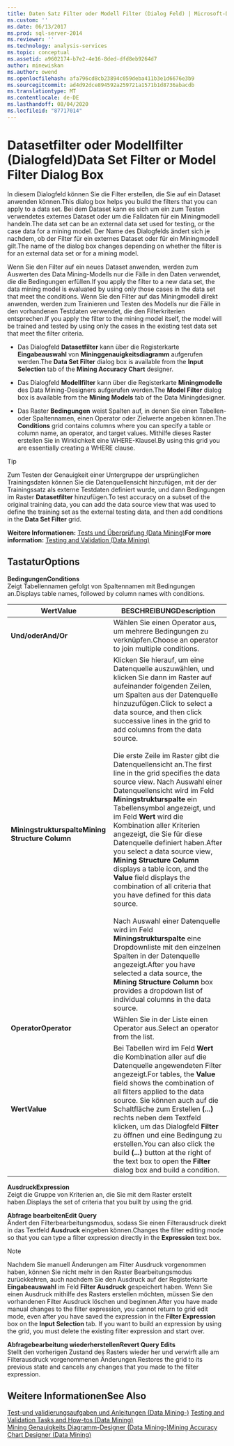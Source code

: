 ```yaml
---
title: Daten Satz Filter oder Modell Filter (Dialog Feld) | Microsoft-Dokumentation
ms.custom: ''
ms.date: 06/13/2017
ms.prod: sql-server-2014
ms.reviewer: ''
ms.technology: analysis-services
ms.topic: conceptual
ms.assetid: a9602174-b7e2-4e16-8ded-dfd8eb9264d7
author: minewiskan
ms.author: owend
ms.openlocfilehash: afa796cd8cb23894c059deba411b3e1d6676e3b9
ms.sourcegitcommit: ad4d92dce894592a259721a1571b1d8736abacdb
ms.translationtype: MT
ms.contentlocale: de-DE
ms.lasthandoff: 08/04/2020
ms.locfileid: "87717014"
---
```

# <a name="data-set-filter-or-model-filter-dialog-box"></a><span data-ttu-id="b04a7-102">Datasetfilter oder Modellfilter (Dialogfeld)</span><span class="sxs-lookup"><span data-stu-id="b04a7-102">Data Set Filter or Model Filter Dialog Box</span></span>
  <span data-ttu-id="b04a7-103">In diesem Dialogfeld können Sie die Filter erstellen, die Sie auf ein Dataset anwenden können.</span><span class="sxs-lookup"><span data-stu-id="b04a7-103">This dialog box helps you build the filters that you can apply to a data set.</span></span>  <span data-ttu-id="b04a7-104">Bei dem Dataset kann es sich um ein zum Testen verwendetes externes Dataset oder um die Falldaten für ein Miningmodell handeln.</span><span class="sxs-lookup"><span data-stu-id="b04a7-104">The data set can be an external data set used for testing, or the case data for a mining model.</span></span> <span data-ttu-id="b04a7-105">Der Name des Dialogfelds ändert sich je nachdem, ob der Filter für ein externes Dataset oder für ein Miningmodell gilt.</span><span class="sxs-lookup"><span data-stu-id="b04a7-105">The name of the dialog box changes depending on whether the filter is for an external data set or for a mining model.</span></span>  
  
 <span data-ttu-id="b04a7-106">Wenn Sie den Filter auf ein neues Dataset anwenden, werden zum Auswerten des Data Mining-Modells nur die Fälle in den Daten verwendet, die die Bedingungen erfüllen.</span><span class="sxs-lookup"><span data-stu-id="b04a7-106">If you apply the filter to a new data set, the data mining model is evaluated by using only those cases in the data set that meet the conditions.</span></span> <span data-ttu-id="b04a7-107">Wenn Sie den Filter auf das Miningmodell direkt anwenden, werden zum Trainieren und Testen des Modells nur die Fälle in den vorhandenen Testdaten verwendet, die den Filterkriterien entsprechen.</span><span class="sxs-lookup"><span data-stu-id="b04a7-107">If you apply the filter to the mining model itself, the model will be trained and tested by using only the cases in the existing test data set that meet the filter criteria.</span></span>  
  
-   <span data-ttu-id="b04a7-108">Das Dialogfeld **Datasetfilter** kann über die Registerkarte **Eingabeauswahl** von **Mininggenauigkeitsdiagramm** aufgerufen werden.</span><span class="sxs-lookup"><span data-stu-id="b04a7-108">The **Data Set Filter** dialog box is available from the **Input Selection** tab of the **Mining Accuracy Chart** designer.</span></span>  
  
-   <span data-ttu-id="b04a7-109">Das Dialogfeld **Modellfilter** kann über die Registerkarte **Miningmodelle** des Data Mining-Designers aufgerufen werden.</span><span class="sxs-lookup"><span data-stu-id="b04a7-109">The **Model Filter** dialog box is available from the **Mining Models** tab of the Data Miningdesigner.</span></span>  
  
-   <span data-ttu-id="b04a7-110">Das Raster **Bedingungen** weist Spalten auf, in denen Sie einen Tabellen- oder Spaltennamen, einen Operator oder Zielwerte angeben können.</span><span class="sxs-lookup"><span data-stu-id="b04a7-110">The **Conditions** grid contains columns where you can specify a table or column name, an operator, and target values.</span></span> <span data-ttu-id="b04a7-111">Mithilfe dieses Raster erstellen Sie in Wirklichkeit eine WHERE-Klausel.</span><span class="sxs-lookup"><span data-stu-id="b04a7-111">By using this grid you are essentially creating a WHERE clause.</span></span>  
  
> [!TIP]  
>  <span data-ttu-id="b04a7-112">Zum Testen der Genauigkeit einer Untergruppe der ursprünglichen Trainingsdaten können Sie die Datenquellensicht hinzufügen, mit der der Trainingssatz als externe Testdaten definiert wurde, und dann Bedingungen im Raster **Datasetfilter** hinzufügen.</span><span class="sxs-lookup"><span data-stu-id="b04a7-112">To test accuracy on a subset of the original training data, you can add the data source view that was used to define the training set as the external testing data, and then add conditions in the **Data Set Filter** grid.</span></span>  
  
 <span data-ttu-id="b04a7-113">**Weitere Informationen:** [Tests und Überprüfung &#40;Data Mining&#41;](data-mining/testing-and-validation-data-mining.md)</span><span class="sxs-lookup"><span data-stu-id="b04a7-113">**For more information:** [Testing and Validation &#40;Data Mining&#41;](data-mining/testing-and-validation-data-mining.md)</span></span>  
  
## <a name="options"></a><span data-ttu-id="b04a7-114">Tastatur</span><span class="sxs-lookup"><span data-stu-id="b04a7-114">Options</span></span>  
 <span data-ttu-id="b04a7-115">**Bedingungen**</span><span class="sxs-lookup"><span data-stu-id="b04a7-115">**Conditions**</span></span>  
 <span data-ttu-id="b04a7-116">Zeigt Tabellennamen gefolgt von Spaltennamen mit Bedingungen an.</span><span class="sxs-lookup"><span data-stu-id="b04a7-116">Displays table names, followed by column names with conditions.</span></span>  
  
|<span data-ttu-id="b04a7-117">Wert</span><span class="sxs-lookup"><span data-stu-id="b04a7-117">Value</span></span>|<span data-ttu-id="b04a7-118">BESCHREIBUNG</span><span class="sxs-lookup"><span data-stu-id="b04a7-118">Description</span></span>|  
|-----------|-----------------|  
|<span data-ttu-id="b04a7-119">**Und/oder**</span><span class="sxs-lookup"><span data-stu-id="b04a7-119">**And/Or**</span></span>|<span data-ttu-id="b04a7-120">Wählen Sie einen Operator aus, um mehrere Bedingungen zu verknüpfen.</span><span class="sxs-lookup"><span data-stu-id="b04a7-120">Choose an operator to join multiple conditions.</span></span>|  
|<span data-ttu-id="b04a7-121">**Miningstrukturspalte**</span><span class="sxs-lookup"><span data-stu-id="b04a7-121">**Mining Structure Column**</span></span>|<span data-ttu-id="b04a7-122">Klicken Sie hierauf, um eine Datenquelle auszuwählen, und klicken Sie dann im Raster auf aufeinander folgenden Zeilen, um Spalten aus der Datenquelle hinzuzufügen.</span><span class="sxs-lookup"><span data-stu-id="b04a7-122">Click to select a data source, and then click successive lines in the grid to add columns from the data source.</span></span><br /><br /> <span data-ttu-id="b04a7-123">Die erste Zeile im Raster gibt die Datenquellensicht an.</span><span class="sxs-lookup"><span data-stu-id="b04a7-123">The first line in the grid specifies the data source view.</span></span> <span data-ttu-id="b04a7-124">Nach Auswahl einer Datenquellensicht wird im Feld **Miningstrukturspalte** ein Tabellensymbol angezeigt, und im Feld **Wert** wird die Kombination aller Kriterien angezeigt, die Sie für diese Datenquelle definiert haben.</span><span class="sxs-lookup"><span data-stu-id="b04a7-124">After you select a data source view, **Mining Structure Column** displays a table icon, and the **Value** field displays the combination of all criteria that you have defined for this data source.</span></span><br /><br /> <span data-ttu-id="b04a7-125">Nach Auswahl einer Datenquelle wird im Feld **Miningstrukturspalte** eine Dropdownliste mit den einzelnen Spalten in der Datenquelle angezeigt.</span><span class="sxs-lookup"><span data-stu-id="b04a7-125">After you have selected a data source, the **Mining Structure Column** box provides a dropdown list of individual columns in the data source.</span></span>|  
|<span data-ttu-id="b04a7-126">**Operator**</span><span class="sxs-lookup"><span data-stu-id="b04a7-126">**Operator**</span></span>|<span data-ttu-id="b04a7-127">Wählen Sie in der Liste einen Operator aus.</span><span class="sxs-lookup"><span data-stu-id="b04a7-127">Select an operator from the list.</span></span>|  
|<span data-ttu-id="b04a7-128">**Wert**</span><span class="sxs-lookup"><span data-stu-id="b04a7-128">**Value**</span></span>|<span data-ttu-id="b04a7-129">Bei Tabellen wird im Feld **Wert** die Kombination aller auf die Datenquelle angewendeten Filter angezeigt.</span><span class="sxs-lookup"><span data-stu-id="b04a7-129">For tables, the **Value** field shows the combination of all filters applied to the data source.</span></span> <span data-ttu-id="b04a7-130">Sie können auch auf die Schaltfläche zum Erstellen **(...)** rechts neben dem Textfeld klicken, um das Dialogfeld **Filter** zu öffnen und eine Bedingung zu erstellen.</span><span class="sxs-lookup"><span data-stu-id="b04a7-130">You can also click the build **(...)** button at the right of the text box to open the **Filter** dialog box and build a condition.</span></span>|  
  
 <span data-ttu-id="b04a7-131">**Ausdruck**</span><span class="sxs-lookup"><span data-stu-id="b04a7-131">**Expression**</span></span>  
 <span data-ttu-id="b04a7-132">Zeigt die Gruppe von Kriterien an, die Sie mit dem Raster erstellt haben.</span><span class="sxs-lookup"><span data-stu-id="b04a7-132">Displays the set of criteria that you built by using the grid.</span></span>  
  
 <span data-ttu-id="b04a7-133">**Abfrage bearbeiten**</span><span class="sxs-lookup"><span data-stu-id="b04a7-133">**Edit Query**</span></span>  
 <span data-ttu-id="b04a7-134">Ändert den Filterbearbeitungsmodus, sodass Sie einen Filterausdruck direkt in das Textfeld **Ausdruck** eingeben können.</span><span class="sxs-lookup"><span data-stu-id="b04a7-134">Changes the filter editing mode so that you can type a filter expression directly in the **Expression** text box.</span></span>  
  
> [!NOTE]  
>  <span data-ttu-id="b04a7-135">Nachdem Sie manuell Änderungen am Filter Ausdruck vorgenommen haben, können Sie nicht mehr in den Raster Bearbeitungsmodus zurückkehren, auch nachdem Sie den Ausdruck auf der Registerkarte **Eingabeauswahl** im Feld **Filter Ausdruck** gespeichert haben. Wenn Sie einen Ausdruck mithilfe des Rasters erstellen möchten, müssen Sie den vorhandenen Filter Ausdruck löschen und beginnen.</span><span class="sxs-lookup"><span data-stu-id="b04a7-135">After you have made manual changes to the filter expression, you cannot return to grid edit mode, even after you have saved the expression in the **Filter Expression** box on the **Input Selection** tab. If you want to build an expression by using the grid, you must delete the existing filter expression and start over.</span></span>  
  
 <span data-ttu-id="b04a7-136">**Abfragebearbeitung wiederherstellen**</span><span class="sxs-lookup"><span data-stu-id="b04a7-136">**Revert Query Edits**</span></span>  
 <span data-ttu-id="b04a7-137">Stellt den vorherigen Zustand des Rasters wieder her und verwirft alle am Filterausdruck vorgenommenen Änderungen.</span><span class="sxs-lookup"><span data-stu-id="b04a7-137">Restores the grid to its previous state and cancels any changes that you made to the filter expression.</span></span>  
  
## <a name="see-also"></a><span data-ttu-id="b04a7-138">Weitere Informationen</span><span class="sxs-lookup"><span data-stu-id="b04a7-138">See Also</span></span>  
 <span data-ttu-id="b04a7-139">[Test-und validierungsaufgaben und Anleitungen &#40;Data Mining-&#41;](data-mining/testing-and-validation-tasks-and-how-tos-data-mining.md) </span><span class="sxs-lookup"><span data-stu-id="b04a7-139">[Testing and Validation Tasks and How-tos &#40;Data Mining&#41;](data-mining/testing-and-validation-tasks-and-how-tos-data-mining.md) </span></span>  
 [<span data-ttu-id="b04a7-140">Mining Genauigkeits Diagramm-Designer &#40;Data Mining-&#41;</span><span class="sxs-lookup"><span data-stu-id="b04a7-140">Mining Accuracy Chart Designer &#40;Data Mining&#41;</span></span>](mining-accuracy-chart-designer-data-mining.md)  
  
  
